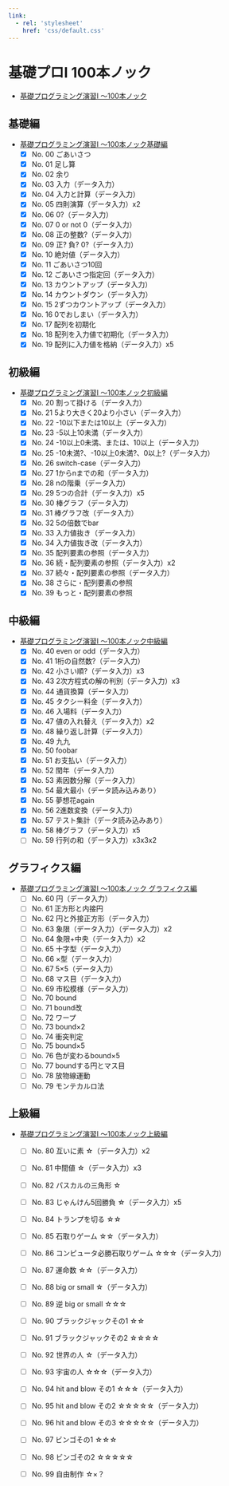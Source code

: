 ```yaml
---
link:
  - rel: 'stylesheet'
    href: 'css/default.css'
---
```


# 基礎プロI 100本ノック
- [基礎プログラミング演習I 〜100本ノック](https://www.cc.kyoto-su.ac.jp/~mmina/bp1/hundredKnocks.html)

## 基礎編
- [基礎プログラミング演習I 〜100本ノック基礎編](https://www.cc.kyoto-su.ac.jp/~mmina/bp1/hundredKnocksBasic.html)
  - [x] No. 00 ごあいさつ
  - [x] No. 01 足し算
  - [x] No. 02 余り
  - [x] No. 03 入力（データ入力）
  - [x] No. 04 入力と計算（データ入力）
  - [x] No. 05 四則演算（データ入力）x2
  - [x] No. 06 0?（データ入力）
  - [x] No. 07 0 or not 0（データ入力）
  - [x] No. 08 正の整数?（データ入力）
  - [x] No. 09 正? 負? 0?（データ入力）
  - [x] No. 10 絶対値（データ入力）
  - [x] No. 11 ごあいさつ10回
  - [x] No. 12 ごあいさつ指定回（データ入力）
  - [x] No. 13 カウントアップ（データ入力）
  - [x] No. 14 カウントダウン（データ入力）
  - [x] No. 15 2ずつカウントアップ（データ入力）
  - [x] No. 16 0でおしまい（データ入力）
  - [x] No. 17 配列を初期化
  - [x] No. 18 配列を入力値で初期化（データ入力）
  - [x] No. 19 配列に入力値を格納（データ入力）x5

## 初級編
- [基礎プログラミング演習I 〜100本ノック初級編](https://www.cc.kyoto-su.ac.jp/~mmina/bp1/hundredKnocksPrimary.html)
  - [x] No. 20 割って掛ける（データ入力）
  - [x] No. 21 5より大きく20より小さい（データ入力）
  - [x] No. 22 -10以下または10以上（データ入力）
  - [x] No. 23 -5以上10未満（データ入力）
  - [x] No. 24 -10以上0未満、または、10以上（データ入力）
  - [x] No. 25 -10未満?、-10以上0未満?、0以上?（データ入力）
  - [x] No. 26 switch-case（データ入力）
  - [x] No. 27 1からnまでの和（データ入力）
  - [x] No. 28 nの階乗（データ入力）
  - [x] No. 29 5つの合計（データ入力）x5
  - [x] No. 30 棒グラフ（データ入力）
  - [x] No. 31 棒グラフ改（データ入力）
  - [x] No. 32 5の倍数でbar
  - [x] No. 33 入力値抜き（データ入力）
  - [x] No. 34 入力値抜き改（データ入力）
  - [x] No. 35 配列要素の参照（データ入力）
  - [x] No. 36 続・配列要素の参照（データ入力）x2
  - [x] No. 37 続々・配列要素の参照（データ入力）
  - [x] No. 38 さらに・配列要素の参照
  - [x] No. 39 もっと・配列要素の参照

## 中級編
- [基礎プログラミング演習I 〜100本ノック中級編](https://www.cc.kyoto-su.ac.jp/~mmina/bp1/hundredKnocksMiddle.html)
  - [x] No. 40 even or odd（データ入力）
  - [x] No. 41 1桁の自然数?（データ入力）
  - [x] No. 42 小さい順?（データ入力）x3
  - [x] No. 43 2次方程式の解の判別（データ入力）x3
  - [x] No. 44 通貨換算（データ入力）
  - [x] No. 45 タクシー料金（データ入力）
  - [x] No. 46 入場料（データ入力）
  - [x] No. 47 値の入れ替え（データ入力）x2
  - [x] No. 48 繰り返し計算（データ入力）
  - [x] No. 49 九九
  - [x] No. 50 foobar
  - [x] No. 51 お支払い（データ入力）
  - [x] No. 52 閏年（データ入力）
  - [x] No. 53 素因数分解（データ入力）
  - [x] No. 54 最大最小（データ読み込みあり）
  - [x] No. 55 夢想花again
  - [x] No. 56 2進数変換（データ入力）
  - [x] No. 57 テスト集計（データ読み込みあり）
  - [x] No. 58 棒グラフ（データ入力）x5
  - [ ] No. 59 行列の和（データ入力）x3x3x2

## グラフィクス編
- [基礎プログラミング演習I 〜100本ノック グラフィクス編](https://www.cc.kyoto-su.ac.jp/~mmina/bp1/hundredKnocksGraphics.html)
  - [ ] No. 60 円（データ入力）
  - [ ] No. 61 正方形と内接円
  - [ ] No. 62 円と外接正方形（データ入力）
  - [ ] No. 63 象限（データ入力）（データ入力）x2
  - [ ] No. 64 象限+中央（データ入力）x2
  - [ ] No. 65 十字型（データ入力）
  - [ ] No. 66 ×型（データ入力）
  - [ ] No. 67 5×5（データ入力）
  - [ ] No. 68 マス目（データ入力）
  - [ ] No. 69 市松模様（データ入力）
  - [ ] No. 70 bound
  - [ ] No. 71 bound改
  - [ ] No. 72 ワープ
  - [ ] No. 73 bound×2
  - [ ] No. 74 衝突判定
  - [ ] No. 75 bound×5
  - [ ] No. 76 色が変わるbound×5
  - [ ] No. 77 boundする円とマス目
  - [ ] No. 78 放物線運動
  - [ ] No. 79 モンテカルロ法

## 上級編
- [基礎プログラミング演習I 〜100本ノック上級編](https://www.cc.kyoto-su.ac.jp/~mmina/bp1/hundredKnocksAdvanced.html)
  - [ ] No. 80 互いに素 ☆（データ入力）x2
  - [ ] No. 81 中間値 ☆（データ入力）x3
  - [ ] No. 82 パスカルの三角形 ☆
  - [ ] No. 83 じゃんけん5回勝負 ☆（データ入力）x5
  - [ ] No. 84 トランプを切る ☆☆
  - [ ] No. 85 石取りゲーム ☆☆（データ入力）
  - [ ] No. 86 コンピュータ必勝石取りゲーム ☆☆☆（データ入力）
  - [ ] No. 87 運命数 ☆☆（データ入力）
  - [ ] No. 88 big or small ☆（データ入力）
  - [ ] No. 89 逆 big or small ☆☆☆
  - [ ] No. 90 ブラックジャックその1 ☆☆
  - [ ] No. 91 ブラックジャックその2 ☆☆☆☆
  - [ ] No. 92 世界の人 ☆（データ入力）
  - [ ] No. 93 宇宙の人 ☆☆☆（データ入力）
  - [ ] No. 94 hit and blow その1 ☆☆☆（データ入力）
  - [ ] No. 95 hit and blow その2 ☆☆☆☆☆（データ入力）
  - [ ] No. 96 hit and blow その3 ☆☆☆☆☆（データ入力）
  - [ ] No. 97 ビンゴその1 ☆☆☆
  - [ ] No. 98 ビンゴその2 ☆☆☆☆☆
  - [ ] No. 99 自由制作 ☆×？

